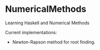 # NumericalMethods
Learning Haskell and Numerical Methods

Current implementations:
- Newton-Rapson method for root finding.
